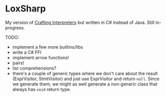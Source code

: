 # LoxSharp

My version of [Crafting Interpreters](https://craftinginterpreters.com) but written in C# instead of Java. Still in-progress.

TODO:
- implement a few more builtins/libs
- write a C# FFI
- implement arrow functions!
- pairs!
- list comprehensions?
- there's a couple of generic types where we don't care about the result (ExprVisitor<T>, StmtVisitor<T>) and just use ExprVisitor<object> and return `null`. Since we generate them, we might as well generate a non-generic class that always has `void` return type.